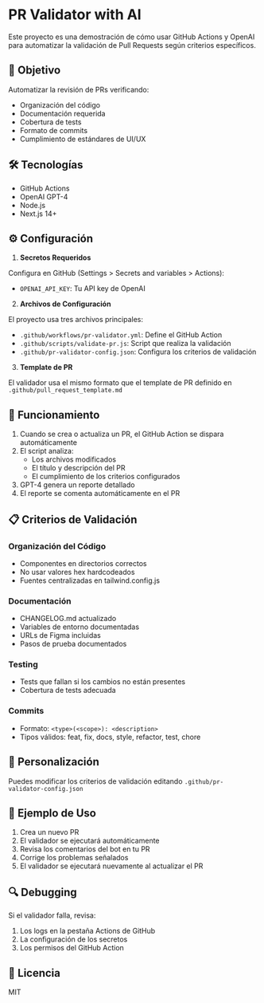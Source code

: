 # PR Validator with AI

Este proyecto es una demostración de cómo usar GitHub Actions y OpenAI para automatizar la validación de Pull Requests según criterios específicos.

## 🎯 Objetivo

Automatizar la revisión de PRs verificando:

- Organización del código
- Documentación requerida
- Cobertura de tests
- Formato de commits
- Cumplimiento de estándares de UI/UX

## 🛠 Tecnologías

- GitHub Actions
- OpenAI GPT-4
- Node.js
- Next.js 14+

## ⚙️ Configuración

1. **Secretos Requeridos**

Configura en GitHub (Settings > Secrets and variables > Actions):

- `OPENAI_API_KEY`: Tu API key de OpenAI

2. **Archivos de Configuración**

El proyecto usa tres archivos principales:

- `.github/workflows/pr-validator.yml`: Define el GitHub Action
- `.github/scripts/validate-pr.js`: Script que realiza la validación
- `.github/pr-validator-config.json`: Configura los criterios de validación

3. **Template de PR**

El validador usa el mismo formato que el template de PR definido en `.github/pull_request_template.md`

## 🚀 Funcionamiento

1. Cuando se crea o actualiza un PR, el GitHub Action se dispara automáticamente
2. El script analiza:
   - Los archivos modificados
   - El título y descripción del PR
   - El cumplimiento de los criterios configurados
3. GPT-4 genera un reporte detallado
4. El reporte se comenta automáticamente en el PR

## 📋 Criterios de Validación

### Organización del Código

- Componentes en directorios correctos
- No usar valores hex hardcodeados
- Fuentes centralizadas en tailwind.config.js

### Documentación

- CHANGELOG.md actualizado
- Variables de entorno documentadas
- URLs de Figma incluidas
- Pasos de prueba documentados

### Testing

- Tests que fallan si los cambios no están presentes
- Cobertura de tests adecuada

### Commits

- Formato: `<type>(<scope>): <description>`
- Tipos válidos: feat, fix, docs, style, refactor, test, chore

## 🤖 Personalización

Puedes modificar los criterios de validación editando `.github/pr-validator-config.json`

## 📝 Ejemplo de Uso

1. Crea un nuevo PR
2. El validador se ejecutará automáticamente
3. Revisa los comentarios del bot en tu PR
4. Corrige los problemas señalados
5. El validador se ejecutará nuevamente al actualizar el PR

## 🔍 Debugging

Si el validador falla, revisa:

1. Los logs en la pestaña Actions de GitHub
2. La configuración de los secretos
3. Los permisos del GitHub Action

## 📄 Licencia

MIT

